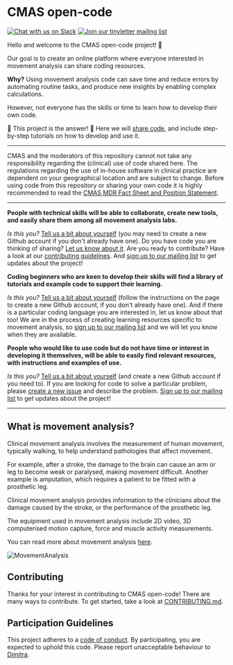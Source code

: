 # CMAS open-code

[![Chat with us on Slack](https://img.shields.io/badge/Chat%20with%20us-on%20Slack-red.svg)](https://join.slack.com/t/cmas-open-code/shared_invite/enQtNjYwMjg1OTU2ODgxLTNjM2ZmYTFhNTVkYzA2YWU1NjJmOTRiMDg3ZjAxNDJkOTg0MTEzOGUwNzE3MzExOGI3NGNhOGZiYTFjMmZjZDI) [![Join our tinyletter mailing list](https://img.shields.io/badge/Receive-our%20newsletter-blue.svg)](https://tinyletter.com/CMAS)

Hello and welcome to the CMAS open-code project! :tada:

Our goal is to create an online platform where everyone interested in movement analysis can share coding resources.

**Why?** Using movement analysis code can save time and reduce errors by automating routine tasks, and produce new insights by enabling complex calculations. 

However, not everyone has the skills or time to learn how to develop their own code.

:star2: This project is the answer! :star2: Here we will [share code](https://github.com/cmasuki/open-code/blob/master/Code/CodeIndex.md), and include step-by-step tutorials on how to develop and use it. 

---

CMAS and the moderators of this repository cannot not take any responsibility regarding the (clinical) use of code shared here. The regulations regarding the use of in-house software in clinical practice are dependent on your geographical location and are subject to change. Before using code from this repository or sharing your own code it is highly recommended to read the [CMAS MDR Fact Sheet and Position Statement](https://cmasuki.org/news/mdr_fact_position_statement/).

---

**People with technical skills will be able to collaborate, create new tools, and easily share them among all movement analysis labs.**

*Is this you?* [Tell us a bit about yourself](https://github.com/cmasuki/open-code/issues/11) (you may need to create a new Github account if you don't already have one). Do you have code you are thinking of sharing? [Let us know about it](https://github.com/cmasuki/open-code/issues/12). Are you ready to contribute? Have a look at our [contributing guidelines](https://github.com/cmasuki/open-code/blob/master/CONTRIBUTING.md). And [sign up to our mailing list](https://tinyletter.com/CMAS) to get updates about the project!  

**Coding beginners who are keen to develop their skills will find a library of tutorials and example code to support their learning.** 

*Is this you?* [Tell us a bit about yourself](https://github.com/cmasuki/open-code/issues/11) (follow the instructions on the page to create a new Github account, if you don't already have one). And if there is a particular coding language you are interested in, let us know about that too! We are in the process of creating learning resources specific to movement analysis, so [sign up to our mailing list](https://tinyletter.com/CMAS) and we will let you know when they are available.  

**People who would like to use code but do not have time or interest in developing it themselves, will be able to easily find relevant resources, with instructions and examples of use.**

*Is this you?* [Tell us a bit about yourself](https://github.com/cmasuki/open-code/issues/11) (and create a new Github account if you need to). If you are looking for code to solve a particular problem, please [create a new issue](https://github.com/cmasuki/open-code/issues) and describe the problem. [Sign up to our mailing list](https://tinyletter.com/CMAS) to get updates about the project!

---

## What is movement analysis?

Clinical movement analysis involves the measurement of human movement, typically walking, to help understand pathologies that affect movement.

For example, after a stroke, the damage to the brain can cause an arm or leg to become weak or paralysed, making movement difficult. Another example is amputation, which requires a patient to be fitted with a prosthetic leg. 

Clinical movement analysis provides information to the clinicians about the damage caused by the stroke, or the performance of the prosthetic leg.   

The equipment used in movement analysis include 2D video, 3D computerised motion capture, force and muscle activity measurements. 

You can read more about movement analysis [here](https://cmasuki.org/introduction-to-movement-analysis/).

![MovementAnalysis](https://github.com/cmasuki/open-code/blob/master/Images/MovementAnalysis.JPG "Photo from movement analysis lab")

## Contributing

Thanks for your interest in contributing to CMAS open-code! There are many ways to contribute. To get started, take a look at [CONTRIBUTING.md](CONTRIBUTING.md).

## Participation Guidelines

This project adheres to a [code of conduct](CODE_OF_CONDUCT.md). By participating, you are expected to uphold this code. Please report unacceptable behaviour to [Dimitra](https://github.com/dblana).
